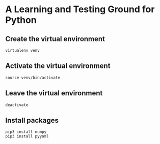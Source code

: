 # A Learning and Testing Ground for Python

## Create the virtual environment

```commandline
virtualenv venv
```

## Activate the virtual environment

```commandline
source venv/bin/activate
```

## Leave the virtual environment

```commandline
deactivate
```

## Install packages

```commandline
pip3 install numpy
pip3 install pyyaml
```
